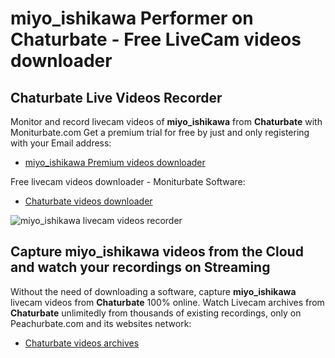 # miyo_ishikawa Performer on Chaturbate - Free LiveCam videos downloader

## Chaturbate Live Videos Recorder

Monitor and record livecam videos of **miyo_ishikawa** from **Chaturbate** with Moniturbate.com
Get a premium trial for free by just and only registering with your Email address:
* [miyo_ishikawa Premium videos downloader](https://moniturbate.com/request-demo-licence-key.html)

Free livecam videos downloader - Moniturbate Software:
* [Chaturbate videos downloader](https://moniturbate.com/moniturbate-download-software.html)

![miyo_ishikawa livecam videos recorder](https://peachurnet.com/templates/moniturbate-software.png)


## Capture miyo_ishikawa videos from the Cloud and watch your recordings on Streaming

Without the need of downloading a software, capture **miyo_ishikawa** livecam videos from **Chaturbate** 100% online.
Watch Livecam archives from **Chaturbate** unlimitedly from thousands of existing recordings, only on Peachurbate.com and its websites network:
* [Chaturbate videos archives](https://peachurnet.com/)